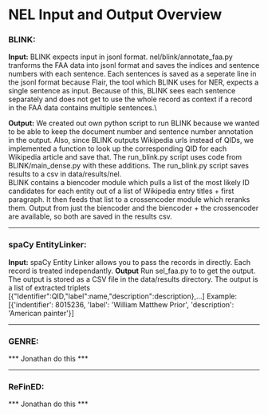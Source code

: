 # NEL Input and Output Overview

### BLINK:

**Input:** BLINK expects input in jsonl format. nel/blink/annotate_faa.py tranforms the FAA data into jsonl format and saves the indices and sentence numbers with each sentence. Each sentences is saved as a seperate line in the jsonl format because Flair, the tool which BLINK uses for NER, expects a single sentence as input. Because of this, BLINK sees each sentence separately and does not get to use the whole record as context if a record in the FAA data contains multiple sentences.\

**Output:** We created out own python script to run BLINK because we wanted to be able to keep the document number and sentence number annotation in the output. Also, since BLINK outputs Wikipedia urls instead of QIDs, we implemented a function to look up the corresponding QID for each Wikipedia article and save that. The run_blink.py script uses code from BLINK/main_dense.py with these additions. The run_blink.py script saves results to a csv in data/results/nel.\
BLINK contains a biencoder module which pulls a list of the most likely ID candidates for each entity out of a list of Wikipedia entry titles + first paragraph. It then feeds that list to a crossencoder module which reranks them. Output from just the biencoder and the biencoder + the crossencoder are available, so both are saved in the results csv.

---

### spaCy EntityLinker:

**Input:** spaCy Entity Linker allows you to pass the records in directly. Each record is treated independantly.
**Output**  Run sel_faa.py to to get the output. The output is stored as a CSV file in the data/results directory. 
The output is a list of extracted triplets [{"Identifier":QID,"label":name,"description":description},...]
Example: [{'indentifier': 8015236, 'label': 'William Matthew Prior', 'description': 'American painter'}]
 
---

### GENRE:

*** Jonathan do this ***

---

### ReFinED:

*** Jonathan do this ***
